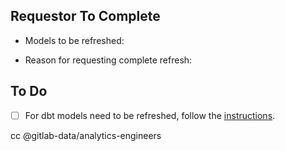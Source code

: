 ## Requestor To Complete

* Models to be refreshed:
<!-- What specific dbt models need to be reloaded? -->
<!-- You may add the dbt node selector https://docs.getdbt.com/reference/node-selection/methods -->

* Reason for requesting complete refresh:
<!-- A complete refresh comes with risk, what is the need for a complete refresh vs possible alternatives? -->
<!-- Please link any relevant MRs or Issues here -->


## To Do

* [ ] For dbt models need to be refreshed, follow the [instructions](https://about.gitlab.com/handbook/business-technology/data-team/platform/infrastructure/#dbt-model-manual-full-refresh).

cc @gitlab-data/analytics-engineers 
